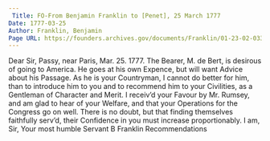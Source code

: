 ```yaml
---
 Title: FO-From Benjamin Franklin to [Penet], 25 March 1777
Date: 1777-03-25
Author: Franklin, Benjamin
Page URL: https://founders.archives.gov/documents/Franklin/01-23-02-0337
---
```


Dear Sir,
Passy, near Paris, Mar. 25. 1777.
The Bearer, M. de Bert, is desirous of going to America. He goes at his own Expence, but will want Advice about his Passage. As he is your Countryman, I cannot do better for him, than to introduce him to you and to recommend him to your Civilities, as a Gentleman of Character and Merit.
I receiv’d your Favour by Mr. Rumsey, and am glad to hear of your Welfare, and that your Operations for the Congress go on well. There is no doubt, but that finding themselves faithfully serv’d, their Confidence in you must increase proportionably. I am, Sir, Your most humble Servant
B Franklin
Recommendations

